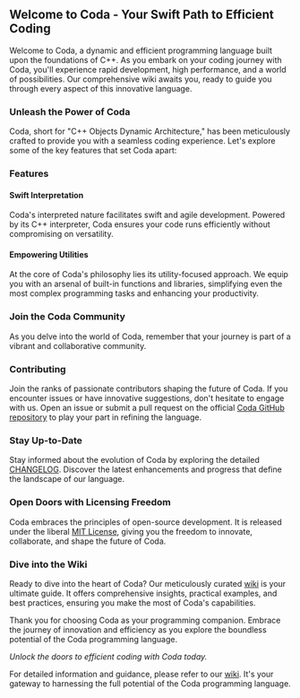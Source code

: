 ## Welcome to Coda - Your Swift Path to Efficient Coding

Welcome to Coda, a dynamic and efficient programming language built upon the foundations of C++. As you embark on your coding journey with Coda, you'll experience rapid development, high performance, and a world of possibilities. Our comprehensive wiki awaits you, ready to guide you through every aspect of this innovative language.

### Unleash the Power of Coda

Coda, short for "C++ Objects Dynamic Architecture," has been meticulously crafted to provide you with a seamless coding experience. Let's explore some of the key features that set Coda apart:

### Features

#### Swift Interpretation

Coda's interpreted nature facilitates swift and agile development. Powered by its C++ interpreter, Coda ensures your code runs efficiently without compromising on versatility.

#### Empowering Utilities

At the core of Coda's philosophy lies its utility-focused approach. We equip you with an arsenal of built-in functions and libraries, simplifying even the most complex programming tasks and enhancing your productivity.

### Join the Coda Community

As you delve into the world of Coda, remember that your journey is part of a vibrant and collaborative community.

### Contributing

Join the ranks of passionate contributors shaping the future of Coda. If you encounter issues or have innovative suggestions, don't hesitate to engage with us. Open an issue or submit a pull request on the official [Coda GitHub repository](https://github.com/SujalChoudhari/Coda) to play your part in refining the language.

### Stay Up-to-Date

Stay informed about the evolution of Coda by exploring the detailed [CHANGELOG](https://github.com/SujalChoudhari/Coda/blob/main/CHANGELOG.md). Discover the latest enhancements and progress that define the landscape of our language.

### Open Doors with Licensing Freedom

Coda embraces the principles of open-source development. It is released under the liberal [MIT License](https://github.com/SujalChoudhari/Coda/blob/main/LICENSE), giving you the freedom to innovate, collaborate, and shape the future of Coda.

### Dive into the Wiki

Ready to dive into the heart of Coda? Our meticulously curated [wiki](https://github.com/SujalChoudhari/Coda/wiki) is your ultimate guide. It offers comprehensive insights, practical examples, and best practices, ensuring you make the most of Coda's capabilities.

Thank you for choosing Coda as your programming companion. Embrace the journey of innovation and efficiency as you explore the boundless potential of the Coda programming language.

*Unlock the doors to efficient coding with Coda today.*

For detailed information and guidance, please refer to our [wiki](https://github.com/SujalChoudhari/Coda/wiki). It's your gateway to harnessing the full potential of the Coda programming language.